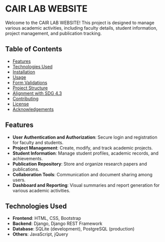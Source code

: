 # CAIR LAB WEBSITE

Welcome to the CAIR LAB WEBSITE! This project is designed to manage various academic activities, including faculty details, student information, project management, and publication tracking.

## Table of Contents

- [Features](#features)
- [Technologies Used](#technologies-used)
- [Installation](#installation)
- [Usage](#usage)
- [Form Validations](#form-validations)
- [Project Structure](#project-structure)
- [Alignment with SDG 4.3](#alignment-with-sdg-43)
- [Contributing](#contributing)
- [License](#license)
- [Acknowledgements](#acknowledgements)

## Features

- **User Authentication and Authorization**: Secure login and registration for faculty and students.
- **Project Management**: Create, modify, and track academic projects.
- **Student Information**: Manage student profiles, academic records, and achievements.
- **Publication Repository**: Store and organize research papers and publications.
- **Collaboration Tools**: Communication and document sharing among users.
- **Dashboard and Reporting**: Visual summaries and report generation for various academic activities.

## Technologies Used

- **Frontend**: HTML, CSS, Bootstrap
- **Backend**: Django, Django REST Framework
- **Database**: SQLite (development), PostgreSQL (production)
- **Others**: JavaScript, jQuery

